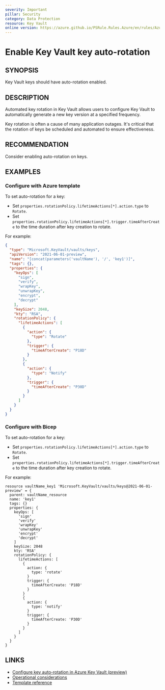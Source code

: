 ```yaml
---
severity: Important
pillar: Security
category: Data Protection
resource: Key Vault
online version: https://azure.github.io/PSRule.Rules.Azure/en/rules/Azure.KeyVault.AutoRotationPolicy/
---
```


# Enable Key Vault key auto-rotation

## SYNOPSIS

Key Vault keys should have auto-rotation enabled.

## DESCRIPTION

Automated key rotation in Key Vault allows users to configure Key Vault to automatically generate a new
key version at a specified frequency.

Key rotation is often a cause of many application outages. It's critical that the rotation of keys be
scheduled and automated to ensure effectiveness.

## RECOMMENDATION

Consider enabling auto-rotation on keys.

## EXAMPLES

### Configure with Azure template

To set auto-rotation for a key:

- Set `properties.rotationPolicy.lifetimeActions[*].action.type` to `Rotate`.
- Set `properties.rotationPolicy.lifetimeActions[*].trigger.timeAfterCreate` to the time duration
after key creation to rotate.

For example:

```json
{
  "type": "Microsoft.KeyVault/vaults/keys",
  "apiVersion": "2021-06-01-preview",
  "name": "[concat(parameters('vaultName'), '/', 'key1')]",
  "tags": {},
  "properties": {
    "keyOps": [
      "sign",
      "verify",
      "wrapKey",
      "unwrapKey",
      "encrypt",
      "decrypt"
    ],
    "keySize": 2048,
    "kty": "RSA",
    "rotationPolicy": {
      "lifetimeActions": [
        {
          "action": {
            "type": "Rotate"
          },
          "trigger": {
            "timeAfterCreate": "P18D"
          }
        },
        {
          "action": {
            "type": "Notify"
          },
          "trigger": {
            "timeAfterCreate": "P30D"
          }
        }
      ]
    }
  }
}
```

### Configure with Bicep

To set auto-rotation for a key:

- Set `properties.rotationPolicy.lifetimeActions[*].action.type` to `Rotate`.
- Set `properties.rotationPolicy.lifetimeActions[*].trigger.timeAfterCreate` to the time duration
after key creation to rotate.

For example:

```bicep
resource vaultName_key1 'Microsoft.KeyVault/vaults/keys@2021-06-01-preview' = {
  parent: vaultName_resource
  name: 'key1'
  tags: {}
  properties: {
    keyOps: [
      'sign'
      'verify'
      'wrapKey'
      'unwrapKey'
      'encrypt'
      'decrypt'
    ]
    keySize: 2048
    kty: 'RSA'
    rotationPolicy: {
      lifetimeActions: [
        {
          action: {
            type: 'rotate'
          }
          trigger: {
            timeAfterCreate: 'P18D'
          }
        }
        {
          action: {
            type: 'notify'
          }
          trigger: {
            timeAfterCreate: 'P30D'
          }
        }
      ]
    }
  }
}
```

## LINKS

- [Configure key auto-rotation in Azure Key Vault (preview)](https://docs.microsoft.com/azure/key-vault/keys/how-to-configure-key-rotation)
- [Operational considerations](https://docs.microsoft.com/azure/architecture/framework/security/design-storage-keys#operational-considerations)
- [Template reference](https://docs.microsoft.com/azure/templates/microsoft.keyvault/vaults/keys?tabs=bicep)
